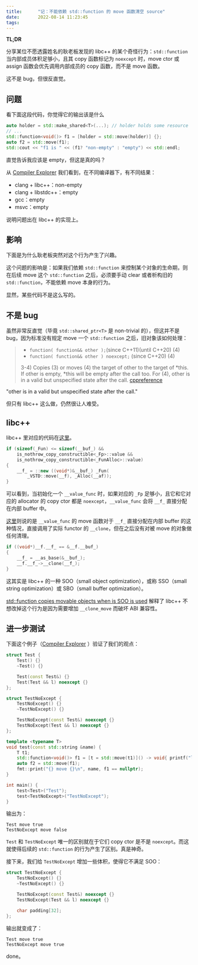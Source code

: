 ```yaml
---
title:      "记：不能依赖 std::function 的 move 函数清空 source"
date:       2022-08-14 11:23:45
tags:
---
```


**TL;DR**

分享某位不愿透露姓名的耿老板发现的 libc++ 的某个奇怪行为：`std::function` 当内部成员体积足够小，且其 copy 函数标记为 `noexcept` 时，move ctor 或 assign 函数会优先调用内部成员的 copy 函数，而不是 move 函数。

这不是 bug，但很反直觉。

<!--more-->

## 问题

看下面这段代码，你觉得它的输出该是什么

```cpp
auto holder = std::make_shared<T>(...); // holder holds some resource
// ...
std::function<void()> f1 = [holder = std::move(holder)] {};
auto f2 = std::move(f1);
std::cout << "f1 is " << (f1? "non-empty" : "empty") << std::endl;
```

直觉告诉我应该是 empty，但这是真的吗？

从 [Compiler Explorer](https://godbolt.org/z/6E71GoK3x) 我们看到，在不同编译器下，有不同结果：
- clang + libc++：non-empty
- clang + libstdc++：empty
- gcc：empty
- msvc：empty

说明问题出在 libc++ 的实现上。

## 影响

下面是为什么耿老板突然对这个行为产生了兴趣。

这个问题的影响是：如果我们依赖 `std::function` 来控制某个对象的生命期，则在后续 move 这个 `std::function` 之后，必须要手动 clear 或者析构旧的 `std::function`，不能依赖 move 本身的行为。

显然，某些代码不是这么写的。

## 不是 bug

虽然非常反直觉（毕竟 `std::shared_ptr<T>` 是 non-trivial 的），但这并不是 bug，因为标准没有规定 move 一个 `std::function` 之后，旧对象该如何处理：

> - `function( function&& other );`(since C++11)(until C++20) (4)
> - `function( function&& other ) noexcept;` (since C++20) (4)
>
> 3-4) Copies (3) or moves (4) the target of other to the target of *this. If other is empty, *this will be empty after the call too. For (4), other is in a valid but unspecified state after the call. [cppreference](https://en.cppreference.com/w/cpp/utility/functional/function/function)

"other is in a valid but unspecified state after the call."

但只有 libc++ 这么做，仍然很让人难受。

## libc++

libc++ 里对应的代码在[这里](https://github.com/llvm/llvm-project/blob/main/libcxx/include/__functional/function.h#L414-L420)。

```cpp
if (sizeof(_Fun) <= sizeof(__buf_) &&
    is_nothrow_copy_constructible<_Fp>::value &&
    is_nothrow_copy_constructible<_FunAlloc>::value)
{
    __f_ = ::new ((void*)&__buf_) _Fun(
        _VSTD::move(__f), _Alloc(__af));
}
```

可以看到，当初始化一个 `__value_func` 时，如果对应的 `_Fp` 足够小，且它和它对应的 allocator 的 copy ctor 都是 `noexcept`，`__value_func` 会将 `__f_` 直接分配在内部 buffer 中。

[这里](https://github.com/llvm-mirror/libcxx/blob/master/include/functional#L1810-L1814)则说的是 `__value_func` 的 move 函数对于 `__f_` 直接分配在内部 buffer 的这种情况，直接调用了实际 functor 的 `__clone`，但在之后没有对被 move 的对象做任何清理。

```cpp
if ((void*)__f.__f_ == &__f.__buf_)
{
    __f_ = __as_base(&__buf_);
    __f.__f_->__clone(__f_);
}
```

这其实是 libc++ 的一种 SOO（small object optimization），或称 SSO（small string optimization）或 SBO（small buffer optimization）。

[std::function copies movable objects when is SOO is used](https://github.com/llvm/llvm-project/issues/32472) 解释了 libc++ 不想改掉这个行为是因为需要增加 `__clone_move` 而破坏 ABI 兼容性。

## 进一步测试

下面这个例子（[Compiler Explorer](https://gcc.godbolt.org/z/YM3csqPKz) ）验证了我们的观点：

```cpp
struct Test {
    Test() {}
    ~Test() {}

    Test(const Test&) {}
    Test(Test && l) noexcept {}
};

struct TestNoExcept {
    TestNoExcept() {}
    ~TestNoExcept() {}

    TestNoExcept(const Test&) noexcept {}
    TestNoExcept(Test && l) noexcept {}
};

template <typename T>
void test(const std::string &name) {
    T t1;
    std::function<void()> f1 = [t = std::move(t1)]() -> void{ printf("lambda\n"); };
    auto f2 = std::move(f1);
    fmt::print("{} move {}\n", name, f1 == nullptr);
}

int main() {
    test<Test>("Test");
    test<TestNoExcept>("TestNoExcept");
}
```

输出为：

```
Test move true
TestNoExcept move false
```

`Test` 和 `TestNoExcept` 唯一的区别就在于它们 copy ctor 是不是 `noexcept`。而这就使得后续的 `std::function` 的行为产生了区别。真是神奇。

接下来，我们给 `TestNoExcept` 增加一些体积，使得它不满足 SOO：

```cpp
struct TestNoExcept {
    TestNoExcept() {}
    ~TestNoExcept() {}

    TestNoExcept(const Test&) noexcept {}
    TestNoExcept(Test && l) noexcept {}

    char padding[32];
};
```

输出就变成了：

```
Test move true
TestNoExcept move true
```

done。